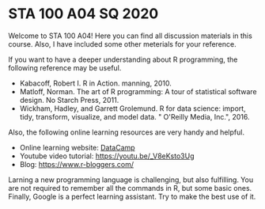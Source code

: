 # STA 100 A04 SQ 2020

Welcome to STA 100 A04! Here you can find all discussion materials in this course. Also, I have included some other meterials for your reference.

If you want to have a deeper understanding about R programming, the following reference may be useful.

- Kabacoff, Robert I. R in Action. manning, 2010.
- Matloff, Norman. The art of R programming: A tour of statistical software design. No Starch Press, 2011.
- Wickham, Hadley, and Garrett Grolemund. R for data science: import, tidy, transform, visualize, and model data. " O'Reilly Media, Inc.", 2016.

Also, the following online learning resources are very handy and helpful.

- Online learning website: [DataCamp](https://www.datacamp.com/)
- Youtube video tutorial: https://youtu.be/_V8eKsto3Ug
- Blog: https://www.r-bloggers.com/

Larning a new programming language is challenging, but also fulfilling. You are not required to remember all the commands in R, but some basic ones. Finally, Google is a perfect learning assistant. Try to make the best use of it.
